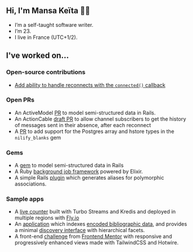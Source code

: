 ## Hi, I'm Mansa Keïta 👋🏾
* I’m a self-taught software writer.
* I’m 23.
* I live in France (UTC+1/2).

## I've worked on...
### Open-source contributions
* [Add ability to handle reconnects with the `connected()` callback](https://github.com/rails/rails/pull/45738)
### Open PRs
* An ActiveModel [PR](https://github.com/rails/rails/pull/43399) to model semi-structured data in Rails.
* An ActionCable [draft PR](https://github.com/rails/rails/pull/45764) to allow channel
subscribers to get the history of messages sent in their absence, after each reconnect
* A [PR](https://github.com/rubiety/nilify_blanks/pull/58) to add support for the Postgres array and hstore types in the `nilify_blanks` gem
### Gems
* A [gem](https://github.com/mansakondo/activemodel-embedding) to model semi-structured data in Rails
* A Ruby [background job framework](https://github.com/mansakondo/parallelixir) powered by Elixir.
* A simple Rails [plugin](https://github.com/mansakondo/polymorphic_aliases) which generates aliases for polymorphic associations.

### Sample apps
* A [live counter](https://github.com/mansakondo/hotwire-counter) built with Turbo Streams and Kredis and deployed in multiple regions with [Fly.io](https://fly.io/)
* An [application](https://karan-demo.herokuapp.com/) which indexes [encoded bibliographic data](https://en.wikipedia.org/wiki/MARC_standards), and provides a minimal [discovery interface](https://blog.andornot.com/blog/discovery-interfaces-a-new-opac-for-libraries/) with hierarchical facets.
* A front-end [challenge](https://rest-countries-challenge.herokuapp.com/) from [Frontend Mentor](https://www.frontendmentor.io/challenges/rest-countries-api-with-color-theme-switcher-5cacc469fec04111f7b848ca) with responsive and progressively enhanced views made with TailwindCSS and Hotwire.
